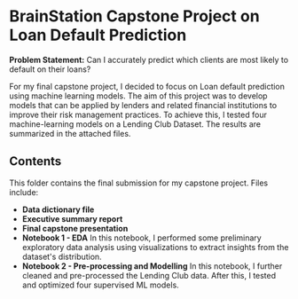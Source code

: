 # BrainStation Capstone Project on Loan Default Prediction

**Problem Statement:**
Can I accurately predict which clients are most likely to default on their loans?

For my final capstone project, I decided to focus on Loan default prediction using machine learning models. The aim of this project was to develop models that can be applied by lenders and related financial institutions to improve their risk management practices. To achieve this, I tested four machine-learning models on a Lending Club Dataset. The results are summarized in the attached files.

## Contents

This folder contains the final submission for my capstone project. Files include:
- **Data dictionary file**
- **Executive summary report**
- **Final capstone presentation**
- **Notebook 1 - EDA**
  In this notebook, I performed some preliminary exploratory data analysis using visualizations to extract insights from the dataset's distribution.
- **Notebook 2 - Pre-processing and Modelling**
  In this notebook, I further cleaned and pre-processed the Lending Club data. After this, I  tested and optimized four supervised ML models. 
